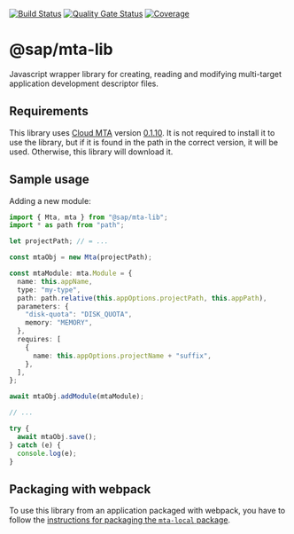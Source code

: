 [![Build Status](https://gkecicd.jaas-gcp.cloud.sap.corp/buildStatus/icon?job=mta-lib_CI/master)](https://gkecicd.jaas-gcp.cloud.sap.corp/job/mta-lib_CI/job/master/)
[![Quality Gate Status](https://sonar.wdf.sap.corp/api/project_badges/measure?project=mta-lib&metric=alert_status)](https://sonar.wdf.sap.corp/dashboard?id=mta-lib)
[![Coverage](https://sonar.wdf.sap.corp/api/project_badges/measure?project=mta-lib&metric=coverage)](https://sonar.wdf.sap.corp/dashboard?id=mta-lib)

# @sap/mta-lib

Javascript wrapper library for creating, reading and modifying multi-target application development descriptor files.

## Requirements

This library uses [Cloud MTA](https://github.com/SAP/cloud-mta) version [0.1.10](https://github.com/SAP/cloud-mta/releases/tag/v0.1.10).
It is not required to install it to use the library, but if it is found in the path in the correct version, it will be used.
Otherwise, this library will download it.

## Sample usage

Adding a new module:

```typescript
import { Mta, mta } from "@sap/mta-lib";
import * as path from "path";

let projectPath; // = ...

const mtaObj = new Mta(projectPath);

const mtaModule: mta.Module = {
  name: this.appName,
  type: "my-type",
  path: path.relative(this.appOptions.projectPath, this.appPath),
  parameters: {
    "disk-quota": "DISK_QUOTA",
    memory: "MEMORY",
  },
  requires: [
    {
      name: this.appOptions.projectName + "suffix",
    },
  ],
};

await mtaObj.addModule(mtaModule);

// ...

try {
  await mtaObj.save();
} catch (e) {
  console.log(e);
}
```

## Packaging with webpack

To use this library from an application packaged with webpack, you have to follow the [instructions for packaging the `mta-local` package](https://github.com/SAP/cloud-mta#packaging-with-webpack).
